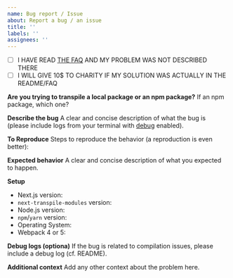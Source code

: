 ```yaml
---
name: Bug report / Issue
about: Report a bug / an issue
title: ''
labels: ''
assignees: ''
---
```


<!-- PLEASE CHECK THE FOLLOWING CHECKBOXES OR YOUR ISSUE WILL GET CLOSED WITHOUT SUPPORT -->

- [ ] I HAVE READ [THE FAQ](https://github.com/martpie/next-transpile-modules#faq) AND MY PROBLEM WAS NOT DESCRIBED THERE
- [ ] I WILL GIVE 10$ TO CHARITY IF MY SOLUTION WAS ACTUALLY IN THE README/FAQ

**Are you trying to transpile a local package or an npm package?**
If an npm package, which one?

**Describe the bug**
A clear and concise description of what the bug is (please include logs from your terminal with [debug](https://github.com/martpie/next-transpile-modules#withtmtranspilemodules--options) enabled).

**To Reproduce**
Steps to reproduce the behavior (a reproduction is even better):

**Expected behavior**
A clear and concise description of what you expected to happen.

**Setup**

- Next.js version:
- `next-transpile-modules` version:
- Node.js version:
- `npm`/`yarn` version:
- Operating System:
- Webpack 4 or 5:

<!-- if applicable, please add your next.config.js, information about the package you are trying to transpile, debug logs (CF. README), workspaces/lerna, anything that can help -->

**Debug logs (optiona)**
If the bug is related to compilation issues, please include a debug log (cf. README).

**Additional context**
Add any other context about the problem here.

